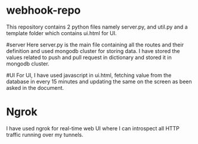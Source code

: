 # webhook-repo
This repository contains 2 python files namely server.py, and util.py and a template folder which contains ui.html for UI.

#server
Here server.py is the main file containing all the routes and their definition and used mongodb cluster for storing data.
I have stored the values related to push and pull request in dictionary and stored it in mongodb cluster.

#UI
For UI, I have used javascript in ui.html, fetching value from the database in every 15 minutes and updating the same on the screen as been asked in the document. 

# Ngrok
I have used ngrok for real-time web UI where I can introspect all HTTP traffic running over my tunnels.
